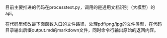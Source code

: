 目前主要推进的代码在processtext.py，调用的是通用文档识别（大模型）的api。

在代码里修改最下面函数入口的文件路径，处理pdf/png/jpg的文件类型，在代码目录输出后缀output.md的markdown文件，同时命令行输出原始的返回内容。

